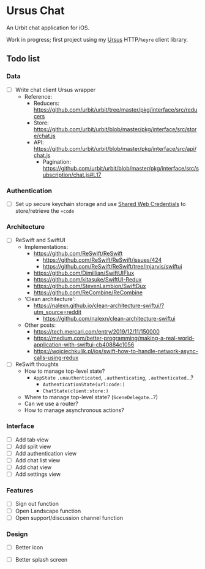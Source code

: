 # Ursus Chat

An Urbit chat application for iOS.

Work in progress; first project using my [Ursus](https://github.com/dclelland/Ursus) HTTP/`%eyre` client library.

## Todo list

### Data

- [ ] Write chat client Ursus wrapper
    - Reference:
        - Reducers: https://github.com/urbit/urbit/tree/master/pkg/interface/src/reducers
        - Store: https://github.com/urbit/urbit/blob/master/pkg/interface/src/store/chat.js
        - API: https://github.com/urbit/urbit/blob/master/pkg/interface/src/api/chat.js
            - Pagination: https://github.com/urbit/urbit/blob/master/pkg/interface/src/subscription/chat.js#L17

### Authentication

- [ ] Set up secure keychain storage and use [Shared Web Credentials](https://github.com/kishikawakatsumi/KeychainAccess#shared_web_credentials) to store/retrieve the `+code`

### Architecture

- [ ] ReSwift and SwiftUI
    - Implementations:
        - https://github.com/ReSwift/ReSwift
            - https://github.com/ReSwift/ReSwift/issues/424
            - https://github.com/ReSwift/ReSwift/tree/mjarvis/swiftui
        - https://github.com/Dimillian/SwiftUIFlux
        - https://github.com/kitasuke/SwiftUI-Redux
        - https://github.com/StevenLambion/SwiftDux
        - https://github.com/ReCombine/ReCombine
    - 'Clean architecture':
        - https://nalexn.github.io/clean-architecture-swiftui/?utm_source=reddit
            - https://github.com/nalexn/clean-architecture-swiftui
    - Other posts:
        - https://tech.mercari.com/entry/2019/12/11/150000
        - https://medium.com/better-programming/making-a-real-world-application-with-swiftui-cb40884c1056
        - https://wojciechkulik.pl/ios/swift-how-to-handle-network-async-calls-using-redux
- [ ] ReSwift thoughts
    - How to manage top-level state?
        - `AppState` `.unauthenticated`, `.authenticating`, `.authenticated`...?
            - `AuthenticationState(url:code:)`
            - `ChatState(client:store:)`
    - Where to manage top-level state? (`SceneDelegate`...?)
    - Can we use a router?
    - How to manage asynchronous actions?

### Interface

- [ ] Add tab view
- [ ] Add split view
- [ ] Add authentication view
- [ ] Add chat list view
- [ ] Add chat view
- [ ] Add settings view

### Features

- [ ] Sign out function
- [ ] Open Landscape function
- [ ] Open support/discussion channel function

### Design

- [ ] Better icon
- [ ] Better splash screen

